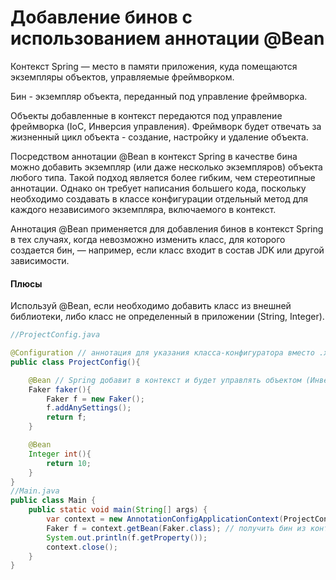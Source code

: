 # Добавление бинов с использованием аннотации @Bean

Контекст Spring — место в памяти приложения, куда помещаются экземпляры объектов, управляемые фреймворком.

Бин - экземпляр объекта, переданный под управление фреймворка.

Объекты добавленные в контекст передаются под управление фреймворка (IoC, Инверсия управления).
Фреймворк будет отвечать за жизненный цикл объекта - создание, настройку и удаление объекта.

Посредством аннотации @Bean в контекст Spring в качестве бина можно
добавить экземпляр (или даже несколько экземпляров) объекта любого
типа. Такой подход является более гибким, чем стереотипные аннотации.
Однако он требует написания большего кода, поскольку необходимо
создавать в классе конфигурации отдельный метод для каждого независимого
экземпляра, включаемого в контекст.

Аннотация @Bean применяется для добавления бинов
в контекст Spring в тех случаях, когда невозможно изменить класс, для которого
создается бин, — например, если класс входит в состав JDK или другой зависимости.



#### Плюсы
Используй @Bean, если необходимо добавить класс из внешней библиотеки, либо класс не определенный в приложении (String, Integer).

```java
//ProjectConfig.java

@Configuration // аннотация для указания класса-конфигуратора вместо .xml файла
public class ProjectConfig(){

    @Bean // Spring добавит в контекст и будет управлять объектом (Инверсия управления IoC)
    Faker faker(){
        Faker f = new Faker();
        f.addAnySettings();
        return f;
    }

    @Bean
    Integer int(){
        return 10;
    }
}
//Main.java
public class Main {
    public static void main(String[] args) {
        var context = new AnnotationConfigApplicationContext(ProjectConfig.class); // создание контекста из класса-конфигуратора
        Faker f = context.getBean(Faker.class); // получить бин из контекста.
        System.out.println(f.getProperty());
        context.close();
    }
}
```